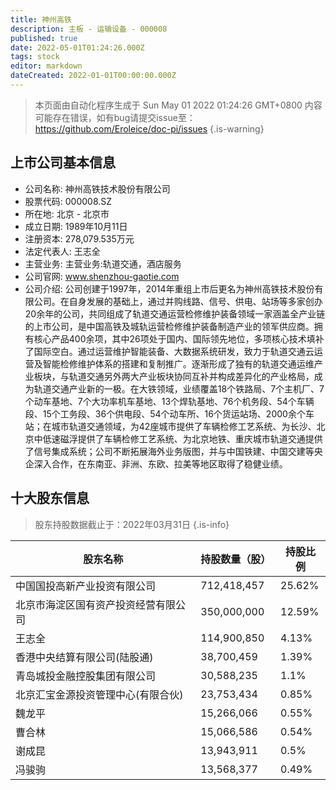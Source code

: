```yaml
---
title: 神州高铁
description: 主板 - 运输设备 - 000008
published: true
date: 2022-05-01T01:24:26.000Z
tags: stock
editor: markdown
dateCreated: 2022-01-01T00:00:00.000Z
---
```


> 本页面由自动化程序生成于 Sun May 01 2022 01:24:26 GMT+0800
> 内容可能存在错误，如有bug请提交issue至：https://github.com/Eroleice/doc-pi/issues
{.is-warning}

## 上市公司基本信息
- 公司名称: 神州高铁技术股份有限公司
- 股票代码: 000008.SZ
- 所在地: 北京 - 北京市
- 成立日期: 1989年10月11日
- 注册资本: 278,079.535万元
- 法定代表人: 王志全
- 主营业务: 主营业务:轨道交通，酒店服务
- 公司官网: www.shenzhou-gaotie.com
- 公司介绍: 公司创建于1997年，2014年重组上市后更名为神州高铁技术股份有限公司。在自身发展的基础上，通过并购线路、信号、供电、站场等多家创办20余年的公司，共同组成了轨道交通运营检修维护装备领域一家涵盖全产业链的上市公司，是中国高铁及城轨运营检修维护装备制造产业的领军供应商。拥有核心产品400余项，其中26项处于国内、国际领先地位，多项核心技术填补了国际空白。通过运营维护智能装备、大数据系统研发，致力于轨道交通云运营及智能检修维护体系的搭建和复制推广。逐渐形成了独有的轨道交通运维产业板块，与轨道交通另外两大产业板块协同互补并构成差异化的产业格局，成为轨道交通产业新的一极。在大铁领域，业绩覆盖18个铁路局、7个主机厂、7个动车基地、7个大功率机车基地、13个焊轨基地、76个机务段、54个车辆段、15个工务段、36个供电段、54个动车所、16个货运站场、2000余个车站；在城市轨道交通领域，为42座城市提供了车辆检修工艺系统、为长沙、北京中低速磁浮提供了车辆检修工艺系统、为北京地铁、重庆城市轨道交通提供了信号集成系统；公司不断拓展海外业务版图，并与中国铁建、中国交建等央企深入合作，在东南亚、非洲、东欧、拉美等地区取得了稳健业绩。


## 十大股东信息
> 股东持股数据截止于：2022年03月31日
{.is-info}

| 股东名称 | 持股数量（股） | 持股比例 |
| --- | --- | --- |
| 中国国投高新产业投资有限公司 | 712,418,457 | 25.62% |
| 北京市海淀区国有资产投资经营有限公司 | 350,000,000 | 12.59% |
| 王志全 | 114,900,850 | 4.13% |
| 香港中央结算有限公司(陆股通) | 38,700,459 | 1.39% |
| 青岛城投金融控股集团有限公司 | 30,588,235 | 1.1% |
| 北京汇宝金源投资管理中心(有限合伙) | 23,753,434 | 0.85% |
| 魏龙平 | 15,266,066 | 0.55% |
| 曹合林 | 15,066,586 | 0.54% |
| 谢成昆 | 13,943,911 | 0.5% |
| 冯骏驹 | 13,568,377 | 0.49% |




